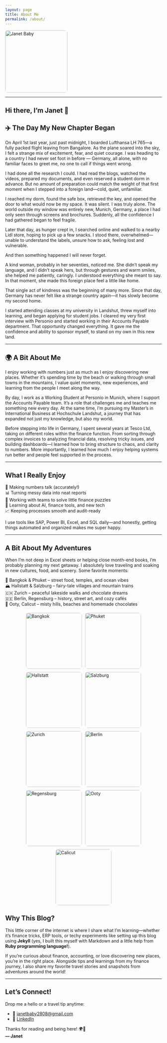 ```yaml
---
layout: page
title: About Me
permalink: /about/
---
```


<img src="../assets/images/janet-photo.jpeg" alt="Janet Baby" width="200" style="border-radius: 8px;">

---

## Hi there, I’m Janet 👋

## ✈️ The Day My New Chapter Began
On April 1st last year, just past midnight, I boarded Lufthansa LH 765—a fully packed flight leaving from Bangalore. As the plane soared into the sky, I felt a strange mix of excitement, fear, and quiet courage. I was heading to a country I had never set foot in before — Germany, all alone, with no familiar faces to greet me, no one to call if things went wrong.

I had done all the research I could. I had read the blogs, watched the videos, prepared my documents, and even reserved a student dorm in advance. But no amount of preparation could match the weight of that first moment when I stepped into a foreign land—cold, quiet, unfamiliar.

I reached my dorm, found the safe box, retrieved the key, and opened the door to what would now be my space. It was silent. I was truly alone. The world outside my window was entirely new, Munich, Germany, a place I had only seen through screens and brochures. Suddenly, all the confidence I had gathered began to feel fragile.

Later that day, as hunger crept in, I searched online and walked to a nearby Lidl store, hoping to pick up a few snacks. I stood there, overwhelmed—unable to understand the labels, unsure how to ask, feeling lost and vulnerable.

And then something happened I will never forget.

A kind woman, probably in her seventies, noticed me. She didn’t speak my language, and I didn’t speak hers, but through gestures and warm smiles, she helped me patiently, caringly. I understood everything she meant to say. In that moment, she made this foreign place feel a little like home.

That single act of kindness was the beginning of many more. Since that day, Germany has never felt like a strange country again—it has slowly become my second home.

I started attending classes at my university in Landshut, threw myself into learning, and began applying for student jobs. I cleared my very first interview with Personio and started working in their Accounts Payable department. That opportunity changed everything. It gave me the confidence and ability to sponsor myself, to stand on my own in this new land.

---

## 🌍 A Bit About Me
I enjoy working with numbers just as much as I enjoy discovering new places. Whether it’s spending time by the beach or walking through small towns in the mountains, I value quiet moments, new experiences, and learning from the people I meet along the way.

By day, I work as a Working Student at Personio in Munich, where I support the Accounts Payable team. It’s a role that challenges me and teaches me something new every day. At the same time, I’m pursuing my Master’s in International Business at Hochschule Landshut, a journey that has expanded not just my knowledge, but also my world.

Before stepping into life in Germany, I spent several years at Tesco Ltd, taking on different roles within the finance function. From sorting through complex invoices to analyzing financial data, resolving tricky issues, and building dashboards—I learned how to bring structure to chaos, and clarity to numbers. More importantly, I learned how much I enjoy helping systems run better and people feel supported in the process.

---

## What I Really Enjoy

💸 Making numbers talk (accurately!)  
📊 Turning messy data into neat reports  
🤝 Working with teams to solve little finance puzzles  
🧠 Learning about AI, finance tools, and new tech  
📈 Keeping processes smooth and audit-ready

I use tools like SAP, Power BI, Excel, and SQL daily—and honestly, getting things automated and organized makes me super happy.

---

## A Bit About My Adventures

When I’m not deep in Excel sheets or helping close month-end books, I’m probably planning my next getaway. I absolutely love traveling and soaking in new cultures, food, and scenery. Some favorite moments:

🕌 Bangkok & Phuket – street food, temples, and ocean vibes  
🏔️ Hallstatt & Salzburg – fairy-tale villages and mountain trains  
🇨🇭 Zurich – peaceful lakeside walks and chocolate dreams  
🇩🇪 Berlin, Regensburg – history, street art, and cozy cafés  
🌿 Ooty, Calicut – misty hills, beaches and homemade chocolates

<div style="display: flex; flex-wrap: wrap; gap: 10px; justify-content: center; margin-top: 20px;">

  <img src="../assets/images/bangkok.avif" alt="Bangkok" style="width: 180px; border-radius: 8px;">
  <img src="../assets/images/phuket.jpg" alt="Phuket" style="width: 180px; border-radius: 8px;">
  <img src="../assets/images/hallstatt.jpg" alt="Hallstatt" style="width: 180px; border-radius: 8px;">
  <img src="../assets/images/salzburg.jpg" alt="Salzburg" style="width: 180px; border-radius: 8px;">
  <img src="../assets/images/zurich.jpg" alt="Zurich" style="width: 180px; border-radius: 8px;">
  <img src="../assets/images/berlin.jpg" alt="Berlin" style="width: 180px; border-radius: 8px;">
  <img src="../assets/images/regensburg.jpg" alt="Regensburg" style="width: 180px; border-radius: 8px;">
  <img src="../assets/images/ooty.jpg" alt="Ooty" style="width: 180px; border-radius: 8px;">
  <img src="../assets/images/calicut.jpg" alt="Calicut" style="width: 180px; border-radius: 8px;">

</div>

## Why This Blog?

This little corner of the internet is where I share what I’m learning—whether it’s finance tricks, ERP tools, or techy experiments like setting up this blog using **Jekyll** (yes, I built this myself with Markdown and a little help from **Ruby programming language!**).

If you’re curious about finance, accounting, or love discovering new places, you’re in the right place. Alongside tips and learnings from my finance journey, I also share my favorite travel stories and snapshots from adventures around the world!

---

## Let’s Connect!

Drop me a hello or a travel tip anytime:

- 📧 [janetbaby2808@gmail.com](mailto:janetbaby2808@gmail.com)
- 💼 [LinkedIn](https://www.linkedin.com/in/janet-baby-640484303)

Thanks for reading and being here! 🌍💙  
**— Janet**

